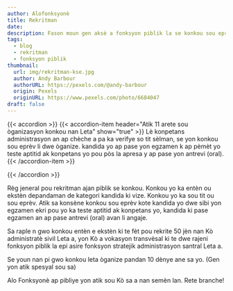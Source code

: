 ```yaml
---
author: Alofonksyonè
title: Rekritman
date: 
description: Fason moun gen aksè a fonksyon piblik la se konkou sou eprèv.
tags:
  - blog
  - rekritman
  - fonksyon piblik
thumbnail:
  url: img/rekritman-kse.jpg
  author: Andy Barbour
  authorURL: https://pexels.com/@andy-barbour
  origin: Pexels
  originURL: https://www.pexels.com/photo/6684047
draft: false
---
```


{{< accordion >}}
  {{< accordion-item header="Atik 11 arete sou òganizasyon konkou nan Leta" show="true" >}}
  Lè konpetans administrasyon an ap chèche a pa ka verifye so tit sèlman, se yon konkou sou eprèv li dwe òganize. kandida yo ap pase yon egzamen k ap pèmèt yo teste aptitid ak konpetans yo pou pòs la apresa y ap pase yon antrevi (oral).
  {{< /accordion-item >}}
  <!-- {{< accordion-item header="Accordion Item #2" >}}
    This is the third item's accordion body.
  {{< /accordion-item >}} -->
  <!-- {{< accordion-item header="Accordion Item #3" >}}
    This is the third item's accordion body.
  {{< /accordion-item >}} -->
{{< /accordion >}}

Règ jeneral pou rekritman ajan piblik se konkou. Konkou yo ka entèn ou ekstèn depandaman de kategori kandida ki vize. Konkou yo ka sou tit ou sou eprèv. Atik sa konsène konkou sou eprèv kote kandida yo dwe sibi yon egzamen ekri pou yo ka teste aptitid ak konpetans yo, kandida ki pase egzamen an ap pase antrevi (oral) avan li angaje. 

Sa raple n gwo konkou entèn e ekstèn ki te fèt pou rekrite 50 jèn nan Kò administratè sivil Leta a, yon Kò a vokasyon transvèsal ki te dwe rajeni fonksyon piblik la epi asire fonksyon stratejik administrasyon santral Leta a.

Se youn nan pi gwo konkou leta òganize pandan 10 dènye ane sa yo. (Gen yon atik spesyal sou sa)

Alo Fonksyonè ap pibliye yon atik sou Kò sa a nan semèn lan. Rete branche!